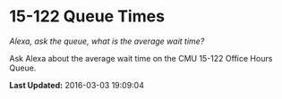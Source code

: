 # 15-122 Queue Times
*Alexa, ask the queue, what is the average wait time?*

Ask Alexa about the average wait time on the CMU 15-122 Office Hours Queue.

**Last Updated:** 2016-03-03 19:09:04